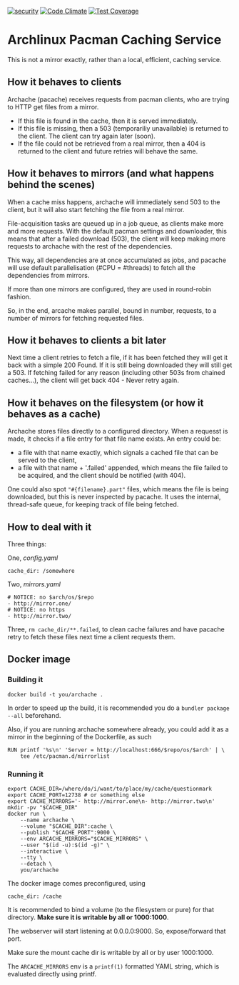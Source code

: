 [![security](https://hakiri.io/github/mouchtaris/pacache/master.svg)](https://hakiri.io/github/mouchtaris/pacache/master)
[![Code Climate](https://codeclimate.com/github/mouchtaris/pacache/badges/gpa.svg)](https://codeclimate.com/github/mouchtaris/pacache)
[![Test Coverage](https://codeclimate.com/github/mouchtaris/pacache/badges/coverage.svg)](https://codeclimate.com/github/mouchtaris/pacache/coverage)

# Archlinux Pacman Caching Service


This is not a mirror exactly, rather than a local, efficient, caching
service.

## How it behaves to clients

Archache (pacache) receives requests from pacman clients, who are
trying to HTTP get files from a mirror.

* If this file is found in the cache, then it is served immediately.
* If this file is missing, then a 503 (temporariliy unavailable) is
  returned to the client. The client can try again later (soon).
* If the file could not be retrieved from a real mirror, then a 404 is
  returned to the client and future retries will behave the same.

## How it behaves to mirrors (and what happens behind the scenes)

When a cache miss happens, archache will immediately send 503 to the
client, but it will also start fetching the file from a real mirror.

File-acquisition tasks are queued up in a job queue, as clients make
more and more requests. With the default pacman settings and
downloader, this means that after a failed download (503), the client
will keep making more requests to archache with the rest of the
dependencies.

This way, all dependencies are at once accumulated as jobs, and pacache
will use default parallelisation (#CPU = #threads) to fetch all the
dependencies from mirrors.

If more than one mirrors are configured, they are used in round-robin
fashion.

So, in the end, arcache makes parallel, bound in number, requests, to a
number of mirrors for fetching requested files.

## How it behaves to clients a bit later

Next time a client retries to fetch a file, if it has been fetched they
will get it back with a simple 200 Found. If it is still being
downloaded they will still get a 503. If fetching failed for any reason
(including other 503s from chained caches...), the client will get back
404 - Never retry again.

## How it behaves on the filesystem (or how it behaves as a cache)

Archache stores files directly to a configured directory. When a
requesst is made, it checks if a file entry for that file name exists.
An entry could be:

* a file with that name exactly, which signals a cached file that can
  be served to the client,
* a file with that name + '.failed' appended, which means the file
  failed to be acquired, and the client should be notified (with 404).

One could also spot `"#{filename}.part"` files, which means the file is
being downloaded, but this is never inspected by pacache. It uses the
internal, thread-safe queue, for keeping track of file being fetched.

## How to deal with it

Three things:

One, *config.yaml*

    cache_dir: /somewhere

Two, *mirrors.yaml*

    # NOTICE: no $arch/os/$repo
    - http://mirror.one/
    # NOTICE: no https
    - http://mirror.two/

Three, `rm cache_dir/**.failed`, to clean cache failures and have pacache
retry to fetch these files next time a client requests them.

## Docker image

### Building it

    docker build -t you/archache .

In order to speed up the build, it is recommended you do a `bundler
package --all` beforehand.

Also, if you are running archache somewhere already, you could add it
as a mirror in the beginning of the Dockerfile, as such

    RUN printf '%s\n' 'Server = http://localhost:666/$repo/os/$arch' | \
        tee /etc/pacman.d/mirrorlist

### Running it

    export CACHE_DIR=/where/do/i/want/to/place/my/cache/questionmark
    export CACHE_PORT=12738 # or something else
    export CACHE_MIRRORS='- http://mirror.one\n- http://mirror.two\n'
    mkdir -pv "$CACHE_DIR"
    docker run \
        --name archache \
        --volume "$CACHE_DIR":cache \
        --publish "$CACHE_PORT":9000 \
        --env ARCACHE_MIRRORS="$CACHE_MIRRORS" \
        --user "$(id -u):$(id -g)" \
        --interactive \
        --tty \
        --detach \
        you/archache

The docker image comes preconfigured, using

    cache_dir: /cache

It is recommended to bind a volume (to the filesystem or pure) for that
directory. **Make sure it is writable by all or 1000:1000**.

The webserver will start listening at 0.0.0.0:9000. So, expose/forward
that port.

Make sure the mount cache dir is writable by all or by user 1000:1000.

The `ARCACHE_MIRRORS` env is a `printf(1)` formatted YAML string,
which is evaluated directly using printf.
